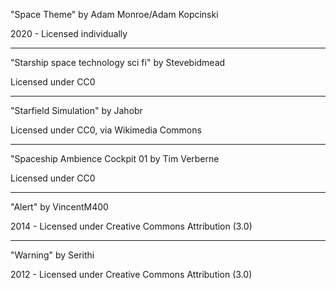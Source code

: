 "Space Theme"
by Adam Monroe/Adam Kopcinski

2020 - Licensed individually

----------

"Starship space technology sci fi" by Stevebidmead

Licensed under CC0

---------

"Starfield Simulation" by Jahobr

Licensed under CC0, via Wikimedia Commons

----------

"Spaceship Ambience Cockpit 01 by Tim Verberne

Licensed under CC0

----------

"Alert" by VincentM400

2014 - Licensed under Creative Commons Attribution (3.0)

----------

"Warning" by Serithi

2012 - Licensed under Creative Commons Attribution (3.0)
